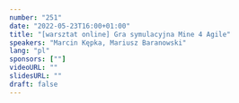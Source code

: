 ```yaml
---
number: "251"
date: "2022-05-23T16:00+01:00"
title: "[warsztat online] Gra symulacyjna Mine 4 Agile"
speakers: "Marcin Kępka, Mariusz Baranowski"
lang: "pl"
sponsors: [""]
videoURL: ""
slidesURL: ""
draft: false
---
```

